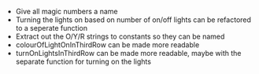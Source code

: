 - Give all magic numbers a name
- Turning the lights on based on number of on/off lights can be refactored to a seperate function
- Extract out the O/Y/R strings to constants so they can be named
- colourOfLightOnInThirdRow can be made more readable
- turnOnLightsInThirdRow can be made more readable, maybe with the separate function for turning on the lights